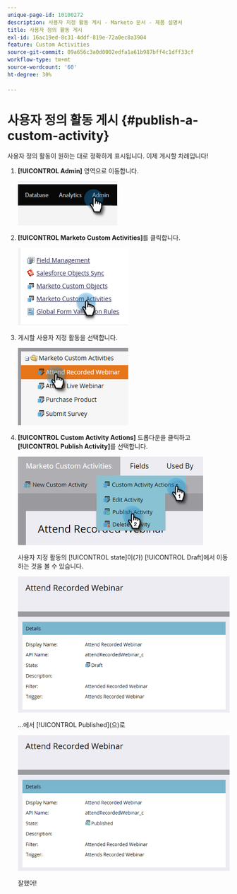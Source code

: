 ```yaml
---
unique-page-id: 10100272
description: 사용자 지정 활동 게시 - Marketo 문서 - 제품 설명서
title: 사용자 정의 활동 게시
exl-id: 16ac19ed-8c31-4ddf-819e-72a0ec8a3904
feature: Custom Activities
source-git-commit: 09a656c3a0d0002edfa1a61b987bff4c1dff33cf
workflow-type: tm+mt
source-wordcount: '60'
ht-degree: 30%

---
```


# 사용자 정의 활동 게시 {#publish-a-custom-activity}

사용자 정의 활동이 원하는 대로 정확하게 표시됩니다. 이제 게시할 차례입니다!

1. **[!UICONTROL Admin]** 영역으로 이동합니다.

   ![](assets/publish-a-custom-activity-1.png)

1. **[!UICONTROL Marketo Custom Activities]**&#x200B;를 클릭합니다.

   ![](assets/publish-a-custom-activity-2.png)

1. 게시할 사용자 지정 활동을 선택합니다.

   ![](assets/publish-a-custom-activity-3.png)

1. **[!UICONTROL Custom Activity Actions]** 드롭다운을 클릭하고 **[!UICONTROL Publish Activity]**&#x200B;를 선택합니다.

   ![](assets/publish-a-custom-activity-4.png)

   사용자 지정 활동의 [!UICONTROL state]이(가) [!UICONTROL Draft]에서 이동하는 것을 볼 수 있습니다.

   ![](assets/publish-a-custom-activity-5.png)

   ...에서 [!UICONTROL Published]&#x200B;(으)로

   ![](assets/publish-a-custom-activity-6.png)

   잘했어!
